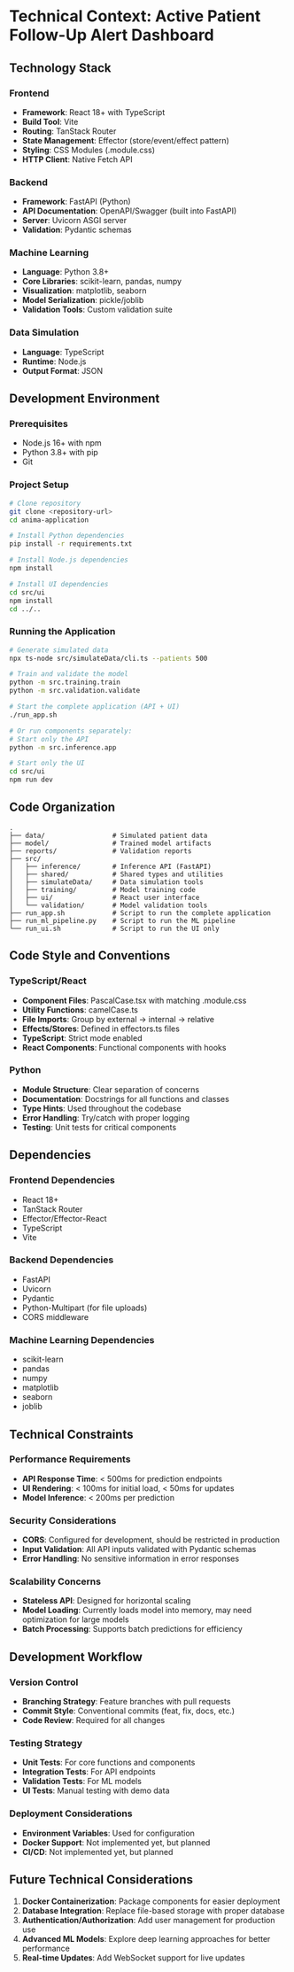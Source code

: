 # Technical Context: Active Patient Follow-Up Alert Dashboard

## Technology Stack

### Frontend
- **Framework**: React 18+ with TypeScript
- **Build Tool**: Vite
- **Routing**: TanStack Router
- **State Management**: Effector (store/event/effect pattern)
- **Styling**: CSS Modules (.module.css)
- **HTTP Client**: Native Fetch API

### Backend
- **Framework**: FastAPI (Python)
- **API Documentation**: OpenAPI/Swagger (built into FastAPI)
- **Server**: Uvicorn ASGI server
- **Validation**: Pydantic schemas

### Machine Learning
- **Language**: Python 3.8+
- **Core Libraries**: scikit-learn, pandas, numpy
- **Visualization**: matplotlib, seaborn
- **Model Serialization**: pickle/joblib
- **Validation Tools**: Custom validation suite

### Data Simulation
- **Language**: TypeScript
- **Runtime**: Node.js
- **Output Format**: JSON

## Development Environment

### Prerequisites
- Node.js 16+ with npm
- Python 3.8+ with pip
- Git

### Project Setup
```bash
# Clone repository
git clone <repository-url>
cd anima-application

# Install Python dependencies
pip install -r requirements.txt

# Install Node.js dependencies
npm install

# Install UI dependencies
cd src/ui
npm install
cd ../..
```

### Running the Application
```bash
# Generate simulated data
npx ts-node src/simulateData/cli.ts --patients 500

# Train and validate the model
python -m src.training.train
python -m src.validation.validate

# Start the complete application (API + UI)
./run_app.sh

# Or run components separately:
# Start only the API
python -m src.inference.app

# Start only the UI
cd src/ui
npm run dev
```

## Code Organization

```
.
├── data/                 # Simulated patient data
├── model/                # Trained model artifacts
├── reports/              # Validation reports
├── src/
│   ├── inference/        # Inference API (FastAPI)
│   ├── shared/           # Shared types and utilities
│   ├── simulateData/     # Data simulation tools
│   ├── training/         # Model training code
│   ├── ui/               # React user interface
│   └── validation/       # Model validation tools
├── run_app.sh            # Script to run the complete application
├── run_ml_pipeline.py    # Script to run the ML pipeline
└── run_ui.sh             # Script to run the UI only
```

## Code Style and Conventions

### TypeScript/React
- **Component Files**: PascalCase.tsx with matching .module.css
- **Utility Functions**: camelCase.ts
- **File Imports**: Group by external → internal → relative
- **Effects/Stores**: Defined in effectors.ts files
- **TypeScript**: Strict mode enabled
- **React Components**: Functional components with hooks

### Python
- **Module Structure**: Clear separation of concerns
- **Documentation**: Docstrings for all functions and classes
- **Type Hints**: Used throughout the codebase
- **Error Handling**: Try/catch with proper logging
- **Testing**: Unit tests for critical components

## Dependencies

### Frontend Dependencies
- React 18+
- TanStack Router
- Effector/Effector-React
- TypeScript
- Vite

### Backend Dependencies
- FastAPI
- Uvicorn
- Pydantic
- Python-Multipart (for file uploads)
- CORS middleware

### Machine Learning Dependencies
- scikit-learn
- pandas
- numpy
- matplotlib
- seaborn
- joblib

## Technical Constraints

### Performance Requirements
- **API Response Time**: < 500ms for prediction endpoints
- **UI Rendering**: < 100ms for initial load, < 50ms for updates
- **Model Inference**: < 200ms per prediction

### Security Considerations
- **CORS**: Configured for development, should be restricted in production
- **Input Validation**: All API inputs validated with Pydantic schemas
- **Error Handling**: No sensitive information in error responses

### Scalability Concerns
- **Stateless API**: Designed for horizontal scaling
- **Model Loading**: Currently loads model into memory, may need optimization for large models
- **Batch Processing**: Supports batch predictions for efficiency

## Development Workflow

### Version Control
- **Branching Strategy**: Feature branches with pull requests
- **Commit Style**: Conventional commits (feat, fix, docs, etc.)
- **Code Review**: Required for all changes

### Testing Strategy
- **Unit Tests**: For core functions and components
- **Integration Tests**: For API endpoints
- **Validation Tests**: For ML models
- **UI Tests**: Manual testing with demo data

### Deployment Considerations
- **Environment Variables**: Used for configuration
- **Docker Support**: Not implemented yet, but planned
- **CI/CD**: Not implemented yet, but planned

## Future Technical Considerations

1. **Docker Containerization**: Package components for easier deployment
2. **Database Integration**: Replace file-based storage with proper database
3. **Authentication/Authorization**: Add user management for production use
4. **Advanced ML Models**: Explore deep learning approaches for better performance
5. **Real-time Updates**: Add WebSocket support for live updates